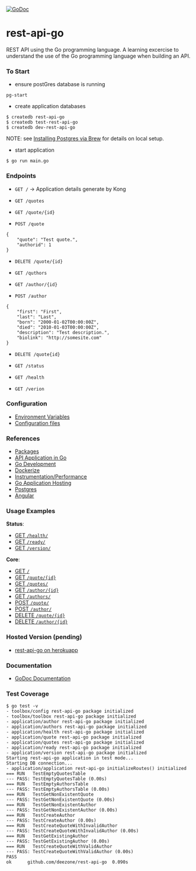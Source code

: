 [![GoDoc](https://godoc.org/github.com/DeeZone/rest-api-go?status.svg)](https://godoc.org/github.com/DeeZone/rest-api-go)

# rest-api-go
REST API using the Go programming language. A learning excercise to understand the use of the Go programming language
when building an API.

### To Start
- ensure postGres database is running
```
pg-start
```

- create application databases
```
$ createdb rest-api-go
$ createdb test-rest-api-go
$ createdb dev-rest-api-go
```
NOTE: see [Installing Postgres via Brew](https://gist.github.com/sgnl/609557ebacd3378f3b72) for details on local setup.

- start application
```
$ go run main.go
```

### Endpoints
- `GET /` -> Application details generate by Kong

- `GET /quotes`
- `GET /quote/{id}`
- `POST /quote`
```
{
	"quote": "Test quote.",
	"authorid": 1
}
```
- `DELETE /quote/{id}`

- `GET /quthors`
- `GET /author/{id}`
- `POST /author`
```
{
	"first": "First",
	"last": "Last",
	"born": "2000-01-02T00:00:00Z",
	"died": "2010-01-03T00:00:00Z",
	"description": "Test description.",
	"biolink": "http://somesite.com"
}
```
- `DELETE /quote{id}`

- `GET /status`
- `GET /health`
- `GET /verion`

### Configuration
- [Environment Variables](docs/configuration.md)
- [Configuration files](docs/configuration.md)

### References
- [Packages](docs/references.md)
- [API Application in Go](docs/references.md)
- [Go Development](docs/references.md)
- [Dockerize](docs/references.md)
- [Instrumentation/Performance](docs/references.md)
- [Go Application Hosting](docs/references.md)
- [Postgres](docs/references.md)
- [Angular](docs/references.md)

### Usage Examples
**Status**:
- [GET `/health/`](/docs/usage.md)
- [GET `/ready/`](/docs/usage.md)
- [GET `/version/`](/docs/usage.md)

**Core**:
- [GET `/`](/docs/usage.md)
- [GET `/quote/{id}`](/docs/usage.md)
- [GET `/quotes/`](/docs/usage.md)
- [GET `/author/{id}`](/docs/usage.md)
- [GET `/authors/`](/docs/usage.md)
- [POST `/quote/`](/docs/usage.md)
- [POST `/author/`](/docs/usage.md)
- [DELETE `/quote/{id}`](/docs/usage.md)
- [DELETE `/author/{id}`](/docs/usage.md)

### Hosted Version (pending)
- [rest-api-go on herokuapp](https://rest-api-go.herokuapp.com/)

### Documentation
- [GoDoc Documentation](https://godoc.org/github.com/DeeZone/rest-api-go)

### Test Coverage
```
$ go test -v
- toolbox/config rest-api-go package initialized
- toolbox/toolbox rest-api-go package initialized
- application/author rest-api-go package initialized
- application/authors rest-api-go package initialized
- application/health rest-api-go package initialized
- application/quote rest-api-go package initialized
- application/quotes rest-api-go package initialized
- application/ready rest-api-go package initialized
- application/version rest-api-go package initialized
Starting rest-api-go application in test mode...
Starting DB connection...
- application/application rest-api-go initializeRoutes() initialized
=== RUN   TestEmptyQuotesTable
--- PASS: TestEmptyQuotesTable (0.00s)
=== RUN   TestEmptyAuthorsTable
--- PASS: TestEmptyAuthorsTable (0.00s)
=== RUN   TestGetNonExistentQuote
--- PASS: TestGetNonExistentQuote (0.00s)
=== RUN   TestGetNonExistentAuthor
--- PASS: TestGetNonExistentAuthor (0.00s)
=== RUN   TestCreateAuthor
--- PASS: TestCreateAuthor (0.00s)
=== RUN   TestCreateQuoteWithInvalidAuthor
--- PASS: TestCreateQuoteWithInvalidAuthor (0.00s)
=== RUN   TestGetExistingAuthor
--- PASS: TestGetExistingAuthor (0.00s)
=== RUN   TestCreateQuoteWithValidAuthor
--- PASS: TestCreateQuoteWithValidAuthor (0.00s)
PASS
ok  	github.com/deezone/rest-api-go	0.090s
```
